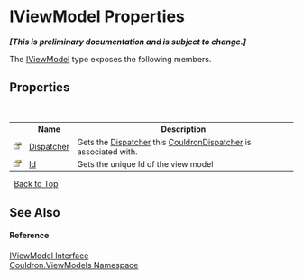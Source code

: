 # IViewModel Properties
 _**\[This is preliminary documentation and is subject to change.\]**_

The <a href="T_Couldron_ViewModels_IViewModel">IViewModel</a> type exposes the following members.


## Properties
&nbsp;<table><tr><th></th><th>Name</th><th>Description</th></tr><tr><td>![Public property](media/pubproperty.gif "Public property")</td><td><a href="P_Couldron_ViewModels_IViewModel_Dispatcher">Dispatcher</a></td><td>
Gets the <a href="P_Couldron_ViewModels_IViewModel_Dispatcher">Dispatcher</a> this <a href="T_Couldron_Core_CouldronDispatcher">CouldronDispatcher</a> is associated with.</td></tr><tr><td>![Public property](media/pubproperty.gif "Public property")</td><td><a href="P_Couldron_ViewModels_IViewModel_Id">Id</a></td><td>
Gets the unique Id of the view model</td></tr></table>&nbsp;
<a href="#iviewmodel-properties">Back to Top</a>

## See Also


#### Reference
<a href="T_Couldron_ViewModels_IViewModel">IViewModel Interface</a><br /><a href="N_Couldron_ViewModels">Couldron.ViewModels Namespace</a><br />